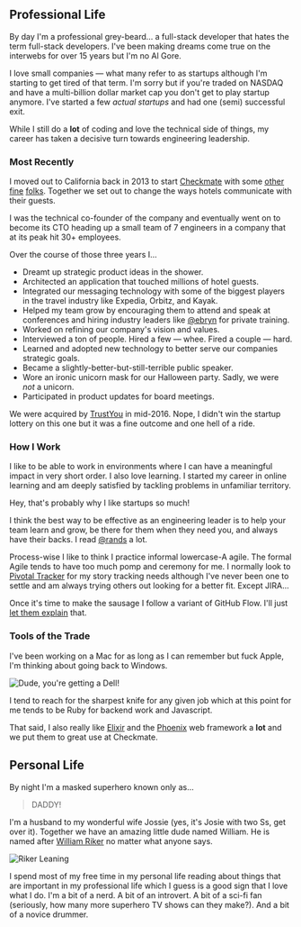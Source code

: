 ## Professional Life

By day I'm a professional grey-beard&hellip; a full-stack developer that hates
the term full-stack developers. I've been making dreams come true on
the interwebs for over 15 years but I'm no Al Gore.

I love small companies &mdash; what many refer to as startups although I'm
starting to get tired of that term. I'm sorry but if you're traded on NASDAQ
and have a multi-billion dollar market cap you don't get to play startup
anymore. I've started a few _actual startups_ and had one (semi) successful
exit.

While I still do a **lot** of coding and love the technical side of
things, my career has taken a decisive turn towards engineering leadership.

### Most Recently

I moved out to California back in 2013 to start
[Checkmate](http://www.checkmate.io) with some
[other](https://www.linkedin.com/in/pattersondrew/)
[fine](https://www.linkedin.com/in/anthonymaggio/)
[folks](https://www.linkedin.com/in/adamrugel/). Together we set out to change
the ways hotels communicate with their guests.

I was the technical co-founder of the company and eventually went on to become
its CTO heading up a small team of 7 engineers in a company that at its peak hit
30+ employees.

Over the course of those three years I&hellip;

* Dreamt up strategic product ideas in the shower.
* Architected an application that touched millions of hotel guests.
* Integrated our messaging technology with some of the biggest players in the travel industry like Expedia, Orbitz, and Kayak.
* Helped my team grow by encouraging them to attend and speak at conferences and hiring industry leaders like [@ebryn](https://twitter.com/ebryn) for private training.
* Worked on refining our company's vision and values.
* Interviewed a ton of people. Hired a few &mdash; whee. Fired a couple &mdash; hard.
* Learned and adopted new technology to better serve our companies strategic goals.
* Became a slightly-better-but-still-terrible public speaker.
* Wore an ironic unicorn mask for our Halloween party. Sadly, we were _not_ a unicorn.
* Participated in product updates for board meetings.

We were acquired by [TrustYou](http://www.trustyou.com/) in mid-2016. Nope, I
didn't win the startup lottery on this one but it was a fine outcome and one
hell of a ride.

### How I Work

I like to be able to work in environments where I can have a meaningful impact
in very short order. I also love learning. I started my career in online
learning and am deeply satisfied by tackling problems in unfamiliar
territory.

Hey, that's probably why I like startups so much!

I think the best way to be effective as an engineering leader is to help your
team learn and grow, be there for them when they need you, and always have
their backs. I read [@rands](https://twitter.com/rands) a lot.

Process-wise I like to think I practice informal lowercase-A agile. The formal
Agile tends to have too much pomp and ceremony for me. I normally look to
[Pivotal Tracker](https://www.pivotaltracker.com) for my story tracking needs
although I've never been one to settle and am always trying others out looking
for a better fit. Except JIRA...

Once it's time to make the sausage I follow a variant of GitHub Flow. I'll just
[let them explain](https://guides.github.com/introduction/flow/) that.

### Tools of the Trade

I've been working on a Mac for as long as I can remember but fuck Apple, I'm
thinking about going back to Windows.

![Dude, you're getting a Dell!](https://i.imgflip.com/v48dx.jpg)

I tend to reach for the sharpest knife for any given job which at this point for
me tends to be Ruby for backend work and Javascript.

That said, I also really like [Elixir](http://elixir-lang.org/) and the
[Phoenix](http://www.phoenixframework.org/) web framework a **lot** and we put
them to great use at Checkmate.

## Personal Life

By night I'm a masked superhero known only as&hellip;

> DADDY!

I'm a husband to my wonderful wife Jossie (yes, it's Josie with two Ss, get
over it). Together we have an amazing little dude named William. He is named
after [William Riker](https://en.wikipedia.org/wiki/William_Riker) no matter
what anyone says.

![Riker Leaning](http://i.giphy.com/DZhuWwCdiOA0.gif)

I spend most of my free time in my personal life reading about things that are
important in my professional life which I guess is a good sign that I love what
I do. I'm a bit of a nerd. A bit of an introvert. A bit of a sci-fi fan
(seriously, how many more superhero TV shows can they make?). And a bit of a
novice drummer.
